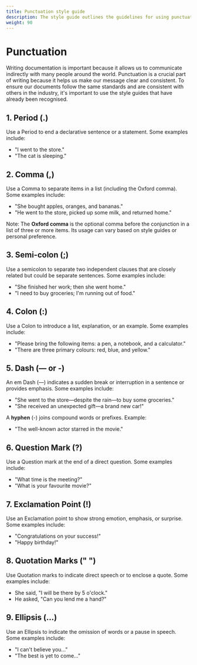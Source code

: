 ```yaml
---
title: Punctuation style guide
description: The style guide outlines the guidelines for using punctuation in the documentation.
weight: 90
---
```


# Punctuation

Writing documentation is important because it allows us to communicate indirectly with many people around the world. Punctuation is a crucial part of writing because it helps us make our message clear and consistent. To ensure our documents follow the same standards and are consistent with others in the industry, it's important to use the style guides that have already been recognised.

## 1. Period (.)

Use a Period to end a declarative sentence or a statement.
Some examples include:
- "I went to the store."
- "The cat is sleeping."

## 2. Comma (,)

Use a Comma to separate items in a list (including the Oxford comma).
Some examples include:
- "She bought apples, oranges, and bananas."
- "He went to the store, picked up some milk, and returned home."

Note: The **Oxford comma** is the optional comma before the conjunction in a list of three or more items. Its usage can vary based on style guides or personal preference.

## 3. Semi-colon (;)

Use a semicolon to separate two independent clauses that are closely related but could be separate sentences.
Some examples include:
- "She finished her work; then she went home."
- "I need to buy groceries; I'm running out of food."

## 4. Colon (:)

Use a Colon to introduce a list, explanation, or an example.
Some examples include:
- "Please bring the following items: a pen, a notebook, and a calculator."
- "There are three primary colours: red, blue, and yellow."

## 5. Dash (— or -)

An em Dash (—) indicates a sudden break or interruption in a sentence or provides emphasis.
Some examples include:
- "She went to the store—despite the rain—to buy some groceries."
- "She received an unexpected gift—a brand new car!"

A **hyphen** (-) joins compound words or prefixes.
Example:
- "The well-known actor starred in the movie."

## 6. Question Mark (?)

Use a Question mark at the end of a direct question.
Some examples include:
- "What time is the meeting?"
- "What is your favourite movie?"

## 7. Exclamation Point (!)

Use an Exclamation point to show strong emotion, emphasis, or surprise.
Some examples include:
- "Congratulations on your success!"
- "Happy birthday!"

## 8. Quotation Marks (" ")

Use Quotation marks to indicate direct speech or to enclose a quote.
Some examples include:
- She said, "I will be there by 5 o'clock."
- He asked, "Can you lend me a hand?"

## 9. Ellipsis (...)

Use an Ellipsis to indicate the omission of words or a pause in speech.
Some examples include:
- "I can't believe you..."
- "The best is yet to come..."
